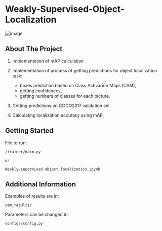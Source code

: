 # Weakly-Supervised-Object-Localization

![image](https://user-images.githubusercontent.com/113569606/190983967-f458e1e6-b131-4399-929f-f5e78ec31d41.png)


## About The Project

1) Implementation of mAP calculation
2) Implementation of process of getting predictions for object localization task:
    
      - boxes prediction based on Class Activarion Maps (CAM), 
      - getting confidences,
      - getting numbers of classes for each picture.
      
3) Getting predictions on COCO2017 validation set
4) Calculating localization accuracy using mAP.


## Getting Started

File to run:

    /trainer/main.py 
    
    or
    
    Weakly-supervised object localization.ipynb
    
    
## Additional Information

Examples of results are in:

    cam_results/
        
 Parameters can be changed in:
 
    configs/config.py
